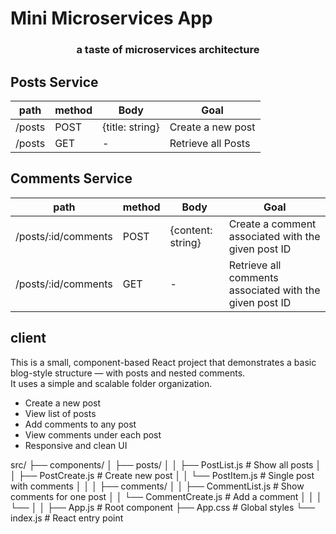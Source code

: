 # Mini Microservices App

<h3 align='center'>a taste of microservices architecture</h3>

## Posts Service

| path   | method | Body            | Goal               |
| ------ | ------ | --------------- | ------------------ |
| /posts | POST   | {title: string} | Create a new post  |
| /posts | GET    | -               | Retrieve all Posts |

## Comments Service

| path                | method | Body              | Goal                                                    |
| ------------------- | ------ | ----------------- | ------------------------------------------------------- |
| /posts/:id/comments | POST   | {content: string} | Create a comment associated with the given post ID      |
| /posts/:id/comments | GET    | -                 | Retrieve all comments associated with the given post ID |

## client

This is a small, component-based React project that demonstrates a basic blog-style structure — with posts and nested comments.  
It uses a simple and scalable folder organization.

- Create a new post
- View list of posts
- Add comments to any post
- View comments under each post
- Responsive and clean UI

src/
├── components/
│ ├── posts/
│ │ ├── PostList.js # Show all posts
│ │ ├── PostCreate.js # Create new post
│ │ └── PostItem.js # Single post with comments
│ │
│ ├── comments/
│ │ ├── CommentList.js # Show comments for one post
│ │ └── CommentCreate.js # Add a comment
│ │
│ └──
│
│
├── App.js # Root component
├── App.css # Global styles
└── index.js # React entry point
